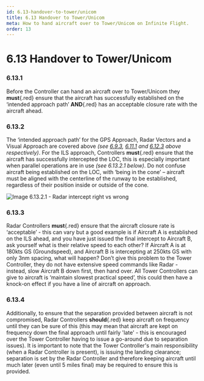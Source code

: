 ```yaml
---
id: 6.13-handover-to-tower/unicom
title: 6.13 Handover to Tower/Unicom
meta: How to hand aircraft over to Tower/Unicom on Infinite Flight.
order: 13
---
```


# 6.13  Handover to Tower/Unicom

 

### 6.13.1    

Before the Controller can hand an aircraft over to Tower/Unicom they **must**{.red} ensure that the aircraft has successfully established on the ‘intended approach path’ **AND**{.red} has an acceptable closure rate with the aircraft ahead.

 

### 6.13.2    

The ‘intended approach path’ for the GPS Approach, Radar Vectors and a Visual Approach are covered above *(see [6.9.3](/guide/atc-manual/6.-radar/6.9-global-positioning-system-(gps)-approach#6.9.3), [6.11.1](/guide/atc-manual/6.-radar/6.11-radar-vectors#6.11.1) and [6.12.3](/guide/atc-manual/6.-radar/6.12-visual-approach#6.12.3) above respectively)*. For the ILS approach, Controllers **must**{.red} ensure that the aircraft has successfully intercepted the LOC, this is especially important when parallel operations are in use *(see 6.13.2.1 below)*. Do not confuse aircraft being established on the LOC, with ‘being in the cone’ – aircraft must be aligned with the centerline of the runway to be established, regardless of their position inside or outside of the cone.



![Image 6.13.2.1 - Radar intercept right vs wrong](_images/manual/graphics/atc-intercept-right-vs-wrong.png)


### 6.13.3    

Radar Controllers **must**{.red} ensure that the aircraft closure rate is ‘acceptable’ - this can vary but a good example is if Aircraft A is established on the ILS ahead, and you have just issued the final intercept to Aircraft B, ask yourself what is their relative speed to each other? If Aircraft A is at 180kts GS (Groundspeed), and Aircraft B is intercepting at 250kts GS with only 3nm spacing, what will happen? Don’t give this problem to the Tower Controller, they do not have extensive speed commands like Radar - instead, slow Aircraft B down first, then hand over. All Tower Controllers can give to aircraft is ‘maintain slowest practical speed’, this could then have a knock-on effect if you have a line of aircraft on approach.



### 6.13.4

Additionally, to ensure that the separation provided between aircraft is not compromised, Radar Controllers **should**{.red} keep aircraft on frequency until they can be sure of this (this may mean that aircraft are kept on frequency down the final approach until fairly 'late' - this is encouraged over the Tower Controller having to issue a go-around due to separation issues). It is important to note that the Tower Controller's main responsibility (when a Radar Controller is present), is issuing the landing clearance; separation is set by the Radar Controller and therefore keeping aircraft until much later (even until 5 miles final) may be required to ensure this is provided. 